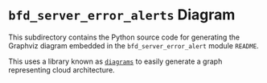 # `bfd_server_error_alerts` Diagram

This subdirectory contains the Python source code for generating the Graphviz diagram embedded in the `bfd_server_error_alert` module `README`.

This uses a library known as [`diagrams`](https://github.com/mingrammer/diagrams) to easily generate a graph representing cloud architecture.
